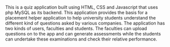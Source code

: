 This is a quiz application built using HTML, CSS and Javascript that uses php MySQL as its backend. This application provides the basis for a placement helper application to help university students understand the different kind of questions asked by various companies. The application has two kinds of users, faculties and students. The faculties can upload questions on to the app and can generate assessments while the students can undertake these examinations and check their relative performance.
